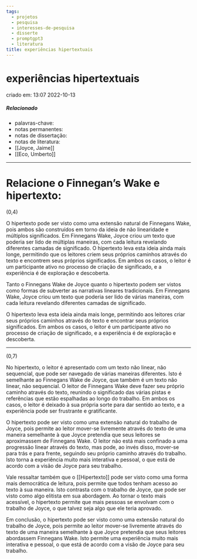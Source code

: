 ```yaml
---
tags:
  - projetos
  - pesquisa
  - interesses-de-pesquisa
  - disserte
  - promptgpt3
  - literatura
title: experiências hipertextuais
---
```


# experiências hipertextuais

criado em: 13:07 2022-10-13

##### Relacionado

- palavras-chave: 
- notas permanentes: 
- notas de dissertação:
- notas de literatura: 
- [[Joyce, Jaime]]
- [[Eco, Umberto]]

---

# Relacione o Finnegan’s Wake e hipertexto:

(0,4)

O hipertexto pode ser visto como uma extensão natural de Finnegans Wake, pois ambos são construídos em torno da ideia de não linearidade e múltiplos significados. Em Finnegans Wake, Joyce criou um texto que poderia ser lido de múltiplas maneiras, com cada leitura revelando diferentes camadas de significado. O hipertexto leva esta ideia ainda mais longe, permitindo que os leitores criem seus próprios caminhos através do texto e encontrem seus próprios significados. Em ambos os casos, o leitor é um participante ativo no processo de criação de significado, e a experiência é de exploração e descoberta.

Tanto o Finnegans Wake de Joyce quanto o hipertexto podem ser vistos como formas de subverter as narrativas lineares tradicionais. Em Finnegans Wake, Joyce criou um texto que poderia ser lido de várias maneiras, com cada leitura revelando diferentes camadas de significado. 

O hipertexto leva esta ideia ainda mais longe, permitindo aos leitores criar seus próprios caminhos através do texto e encontrar seus próprios significados. Em ambos os casos, o leitor é um participante ativo no processo de criação de significado, e a experiência é de exploração e descoberta.

---

(0,7)

No hipertexto, o leitor é apresentado com um texto não linear, não sequencial, que pode ser navegado de várias maneiras diferentes. Isto é semelhante ao Finnegans Wake de Joyce, que também é um texto não linear, não sequencial. O leitor de Finnegans Wake deve fazer seu próprio caminho através do texto, reunindo o significado das várias pistas e referências que estão espalhadas ao longo do trabalho. Em ambos os casos, o leitor é deixado à sua própria sorte para dar sentido ao texto, e a experiência pode ser frustrante e gratificante.

O hipertexto pode ser visto como uma extensão natural do trabalho de Joyce, pois permite ao leitor mover-se livremente através do texto de uma maneira semelhante à que Joyce pretendia que seus leitores se aproximassem de Finnegans Wake. O leitor não está mais confinado a uma progressão linear através do texto, mas pode, ao invés disso, mover-se para trás e para frente, seguindo seu próprio caminho através do trabalho. Isto torna a experiência muito mais interativa e pessoal, o que está de acordo com a visão de Joyce para seu trabalho.

Vale ressaltar também que o [[Hipertexto]] pode ser visto como uma forma mais democrática de leitura, pois permite que todos tenham acesso ao texto à sua maneira. Isto contrasta com o trabalho de Joyce, que pode ser visto como algo elitista em sua abordagem. Ao tornar o texto mais acessível, o hipertexto permite que mais pessoas se envolvam com o trabalho de Joyce, o que talvez seja algo que ele teria aprovado.

Em conclusão, o hipertexto pode ser visto como uma extensão natural do trabalho de Joyce, pois permite ao leitor mover-se livremente através do texto de uma maneira semelhante à que Joyce pretendia que seus leitores abordassem Finnegans Wake. Isto permite uma experiência muito mais interativa e pessoal, o que está de acordo com a visão de Joyce para seu trabalho.
